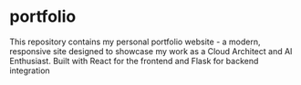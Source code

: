 # portfolio
This repository contains my personal portfolio website - a modern, responsive site designed to showcase my work as a Cloud Architect and AI Enthusiast. Built with React for the frontend and Flask for backend integration
